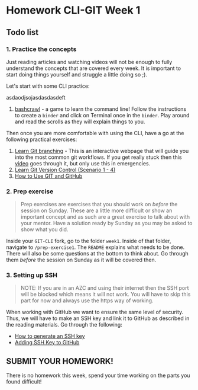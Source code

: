 # Homework CLI-GIT Week 1

## Todo list

### **1. Practice the concepts**

Just reading articles and watching videos will not be enough to fully understand the concepts that are covered every week. It is important to start doing things yourself and struggle a little doing so ;).

Let's start with some CLI practice:

asdaodjsojasdasdasdeft

1. [bashcrawl](https://gitlab.com/slackermedia/bashcrawl#try-it-online-with-mybinder) - a game to learn the command line! Follow the instructions to create a `binder` and click on Terminal once in the `binder`. Play around and read the scrolls as they will explain things to you.

Then once you are more comfortable with using the CLI, have a go at the following practical exercises:

1. [Learn Git branching](https://learngitbranching.js.org/) - This is an interactive webpage that will guide you into the most common git workflows. If you get really stuck then this [video](https://www.youtube.com/watch?v=dG0ke9vILQM) goes through it, but only use this in emergencies.
2. [Learn Git Version Control (Scenario 1 - 4)](https://www.katacoda.com/courses/git)
3. [How to Use GIT and GitHub](https://eu.udacity.com/course/how-to-use-git-and-github--ud775)

### **2. Prep exercise**

> Prep exercises are exercises that you should work on _before_ the session on Sunday. These are a little more difficult or show an important concept and as such are a great exercise to talk about with your mentor. Have a solution ready by Sunday as you may be asked to show what you did.

Inside your `GIT-CLI` fork, go to the folder `week1`. Inside of that folder, navigate to `/prep-exercise1`. The `README` explains what needs to be done. There will also be some questions at the bottom to think about. Go through them _before_ the session on Sunday as it will be covered then.

### **3. Setting up SSH**

> NOTE: If you are in an AZC and using their internet then the SSH port will be blocked which means it will not work. You will have to skip this part for now and always use the https way of working.

When working with GitHub we want to ensure the same level of security. Thus, we will have to make an SSH key and link it to GitHub as described in the reading materials. Go through the following:

- [How to generate an SSH key](https://help.github.com/en/articles/generating-a-new-ssh-key-and-adding-it-to-the-ssh-agent)
- [Adding SSH Key to GitHub](https://www.youtube.com/watch?v=H5qNpRGB7Qw)

## SUBMIT YOUR HOMEWORK!

There is no homework this week, spend your time working on the parts you found difficult!
